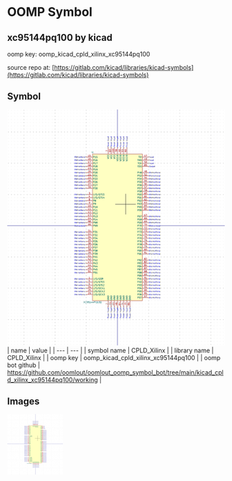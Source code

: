 # OOMP Symbol  
## xc95144pq100  by kicad  
  
oomp key: oomp_kicad_cpld_xilinx_xc95144pq100  
  
source repo at: [https://gitlab.com/kicad/libraries/kicad-symbols](https://gitlab.com/kicad/libraries/kicad-symbols)  
## Symbol  
  
[![working.png](working_600.png)](working.png)  
| name | value | 
| --- | --- | 
| symbol name | CPLD_Xilinx | 
| library name | CPLD_Xilinx | 
| oomp key | oomp_kicad_cpld_xilinx_xc95144pq100 | 
| oomp bot github | https://github.com/oomlout/oomlout_oomp_symbol_bot/tree/main/kicad_cpld_xilinx_xc95144pq100/working | 
## Images  
  
[![working.png](working_140.png)](working.png)  
